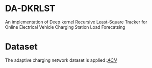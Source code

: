 # DA-DKRLST
An implementation of Deep kernel Recursive Least-Square Tracker for Online Electrical Vehicle Charging Station Load Forecatsing 

# Dataset
The adaptive charging network dataset is applied :*[ACN](https://ev.caltech.edu/dataset)*
